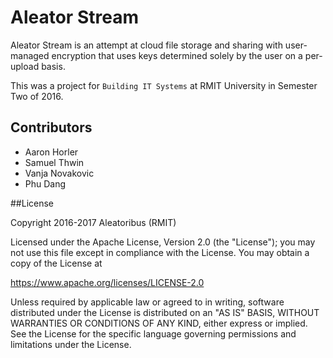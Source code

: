 # Aleator Stream

Aleator Stream is an attempt at cloud file storage and sharing with user-managed encryption that uses keys determined solely by the user on a per-upload basis.

This was a project for `Building IT Systems` at RMIT University in Semester Two of 2016.

## Contributors

* Aaron Horler
* Samuel Thwin
* Vanja Novakovic
* Phu Dang

##License

Copyright 2016-2017 Aleatoribus (RMIT)

Licensed under the Apache License, Version 2.0 (the "License");
you may not use this file except in compliance with the License.
You may obtain a copy of the License at

https://www.apache.org/licenses/LICENSE-2.0

Unless required by applicable law or agreed to in writing, software
distributed under the License is distributed on an "AS IS" BASIS,
WITHOUT WARRANTIES OR CONDITIONS OF ANY KIND, either express or implied.
See the License for the specific language governing permissions and
limitations under the License.
